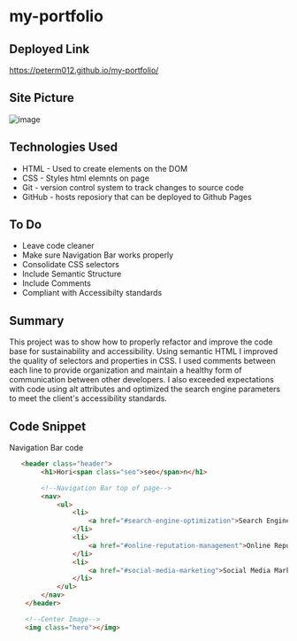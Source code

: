 # my-portfolio

## Deployed Link
https://peterm012.github.io/my-portfolio/

## Site Picture 
![image](https://peterm012.github.io/my-portfolio/)

## Technologies Used
- HTML - Used to create elements on the DOM
- CSS - Styles html elemnts on page 
- Git - version control system to track changes to source code
- GitHub - hosts reposiory that can be deployed to Github Pages

## To Do
- Leave code cleaner
- Make sure Navigation Bar works properly
- Consolidate CSS selectors
- Include Semantic Structure
- Include Comments
- Compliant with Accessibilty standards

## Summary 
This project was to show how to properly refactor and improve the code base for sustainability and accessibility. Using semantic HTML I improved the quality of selectors and properties in CSS. I used comments between each line to provide organization and maintain a healthy form of communication between other developers. I also exceeded expectations with code using alt attributes and optimized the search engine parameters to meet the client's accessibility standards.

## Code Snippet
Navigation Bar code
```html
   <header class="header">
        <h1>Hori<span class="seo">seo</span>n</h1>

        <!--Navigation Bar top of page--> 
        <nav>
            <ul>
                <li>
                    <a href="#search-engine-optimization">Search Engine Optimization</a>
                </li>
                <li>
                    <a href="#online-reputation-management">Online Reputation Management</a>
                </li>
                <li>
                    <a href="#social-media-marketing">Social Media Marketing</a>
                </li>
            </ul>
        </nav>
    </header>

    <!--Center Image--> 
    <img class="hero"></img>
    
```
